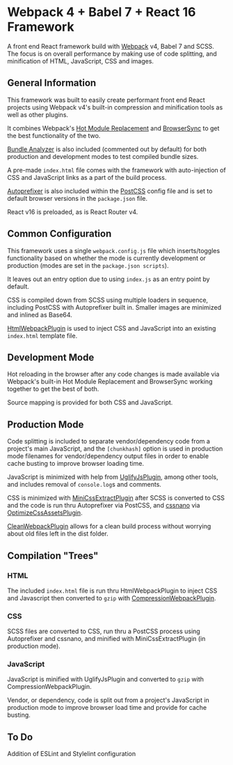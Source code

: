 # Webpack 4 + Babel 7 + React 16 Framework

A front end React framework build with [Webpack](https://webpack.js.org/) v4, Babel 7 and SCSS. The focus is on overall performance by making use of code splitting, and minification of HTML, JavaScript, CSS and images.

## General Information

This framework was built to easily create performant front end React projects using Webpack v4's built-in compression and minification tools as well as other plugins.

It combines Webpack's [Hot Module Replacement](https://webpack.js.org/concepts/hot-module-replacement/) and [BrowserSync](https://www.browsersync.io/) to get the best functionality of the two.

[Bundle Analyzer](https://www.npmjs.com/package/webpack-bundle-analyzer) is also included (commented out by default) for both production and development modes to test compiled bundle sizes.

A pre-made `index.html` file comes with the framework with auto-injection of CSS and JavaScript links as a part of the build process.

[Autoprefixer](https://github.com/postcss/autoprefixer) is also included within the [PostCSS](https://github.com/postcss/postcss) config file and is set to default browser versions in the `package.json` file.

React v16 is preloaded, as is React Router v4.

## Common Configuration

This framework uses a single `webpack.config.js` file which inserts/toggles functionality based on whether the mode is currently development or production (modes are set in the `package.json scripts`).

It leaves out an entry option due to using `index.js` as an entry point by default.

CSS is compiled down from SCSS using multiple loaders in sequence, including PostCSS with Autoprefixer built in. Smaller images are minimized and inlined as Base64.

[HtmlWebpackPlugin](https://webpack.js.org/plugins/html-webpack-plugin/) is used to inject CSS and JavaScript into an existing `index.html` template file.

## Development Mode

Hot reloading in the browser after any code changes is made available via Webpack's built-in Hot Module Replacement and BrowserSync working together to get the best of both.

Source mapping is provided for both CSS and JavaScript.

## Production Mode

Code splitting is included to separate vendor/dependency code from a project's main JavaScript, and the `[chunkhash]` option is used in production mode filenames for vendor/dependency output files in order to enable cache busting to improve browser loading time.

JavaScript is minimized with help from [UglifyJsPlugin](https://webpack.js.org/plugins/uglifyjs-webpack-plugin/), among other tools, and includes removal of `console.log`s and comments.

CSS is minimized with [MiniCssExtractPlugin](https://webpack.js.org/plugins/mini-css-extract-plugin/) after SCSS is converted to CSS and the code is run thru Autoprefixer via PostCSS, and [cssnano](https://cssnano.co/) via [OptimizeCssAssetsPlugin](https://github.com/NMFR/optimize-css-assets-webpack-plugin).

[CleanWebpackPlugin](https://github.com/johnagan/clean-webpack-plugin) allows for a clean build process without worrying about old files left in the dist folder.

## Compilation "Trees"

### HTML

The included `index.html` file is run thru HtmlWebpackPlugin to inject CSS and Javascript then converted to `gzip` with [CompressionWebpackPlugin](https://webpack.js.org/plugins/compression-webpack-plugin/).

### CSS

SCSS files are converted to CSS, run thru a PostCSS process using Autoprefixer and cssnano, and minified with MiniCssExtractPlugin (in production mode).

### JavaScript

JavaScript is minified with UglifyJsPlugin and converted to `gzip` with CompressionWebpackPlugin.

Vendor, or dependency, code is split out from a project's JavaScript in production mode to improve browser load time and provide for cache busting.

## To Do

Addition of ESLint and Stylelint configuration

